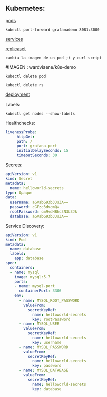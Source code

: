 

## Kubernetes:

[pods](pod-example-page.md)

`kubectl port-forward grafanademo 8081:3000`

[services](services-example-page.md)

[replicaset](rs-example-page.md)

`cambia la imagen de un pod ;) y curl script`

#IMAGEN : wardviaene/k8s-demo

`kubectl delete pod`

`kubectl delete rs`

[deployment](deployment-example-page.md)


Labels:

`kubectl get nodes --show-labels`

Healthchecks:

```YAML  
livenessProbe:
     httpGet:
     path: /
     port: grafana-port
     initialDelaySeconds: 15
     timeoutSeconds: 30
```

Secrets:

```YAML
apiVersion: v1
kind: Secret
metadata:
  name: helloworld-secrets
type: Opaque
data:
  username: aGVsbG93b3JsZA==
  password: cGFzc3dvcmQ=
  rootPassword: cm9vdHBhc3N3b3Jk
  database: aGVsbG93b3JsZA==
```

Service Discovery:

```YAML
apiVersion: v1
kind: Pod
metadata:
  name: database
  labels:
    app: database
spec:
  containers:
  - name: mysql
    image: mysql:5.7
    ports:
    - name: mysql-port
      containerPort: 3306
    env:
      - name: MYSQL_ROOT_PASSWORD
        valueFrom:
          secretKeyRef:
            name: helloworld-secrets
            key: rootPassword
      - name: MYSQL_USER
        valueFrom:
          secretKeyRef:
            name: helloworld-secrets
            key: username
      - name: MYSQL_PASSWORD
        valueFrom:
          secretKeyRef:
            name: helloworld-secrets
            key: password
      - name: MYSQL_DATABASE
        valueFrom:
          secretKeyRef:
            name: helloworld-secrets
            key: database
```



